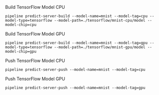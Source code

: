 Build TensorFlow Model CPU
```
pipeline predict-server-build --model-name=mnist --model-tag=cpu --model-type=tensorflow --model-path=./tensorflow/mnist-cpu/model --model-chip=cpu
```

Build TensorFlow Model GPU
```
pipeline predict-server-build --model-name=mnist --model-tag=gpu --model-type=tensorflow --model-path=./tensorflow/mnist-gpu/model --model-chip=gpu
```

Push TensorFlow Model CPU
```
pipeline predict-server-push --model-name=mnist --model-tag=cpu
```

Push TensorFlow Model GPU
```
pipeline predict-server-push --model-name=mnist --model-tag=gpu
```
